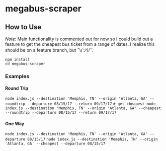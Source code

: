 # megabus-scraper
## How to Use ##
*Note*: Main functionality is commented out for now so I could build out a feature to get the cheapest bus ticket from a range of dates. I realize this should be on a feature branch, but ¯\\_(ツ)_/¯.

```
npm install
cd megabus-scraper
```

### Examples ###
#### Round Trip ####
`node index.js --destination 'Memphis, TN' --origin 'Atlanta, GA' --roundtrip --departure 08/15/17 --return 09/17/17`
`# get cheapest
node index.js --destination 'Memphis, TN' --origin 'Atlanta, GA' --cheapest --roundtrip --departure 08/15/17 --return 09/17/17`
#### One Way ####
`node index.js --destination 'Memphis, TN' --origin 'Atlanta, GA' --departure 08/15/17`
`node index.js --destination 'Memphis, TN' --origin 'Atlanta, GA' --cheapest --departure 08/15/17`
